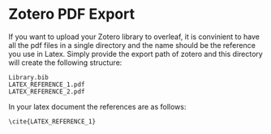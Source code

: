 # Zotero PDF Export

If you want to upload your Zotero library to overleaf, it is convinient to have all the pdf files in a single directory and the name should be the reference you use in Latex.
Simply provide the export path of zotero and this directory will create the following structure:

```
Library.bib
LATEX_REFERENCE_1.pdf
LATEX_REFERENCE_2.pdf
```

In your latex document the references are as follows:
```
\cite{LATEX_REFERENCE_1}
```